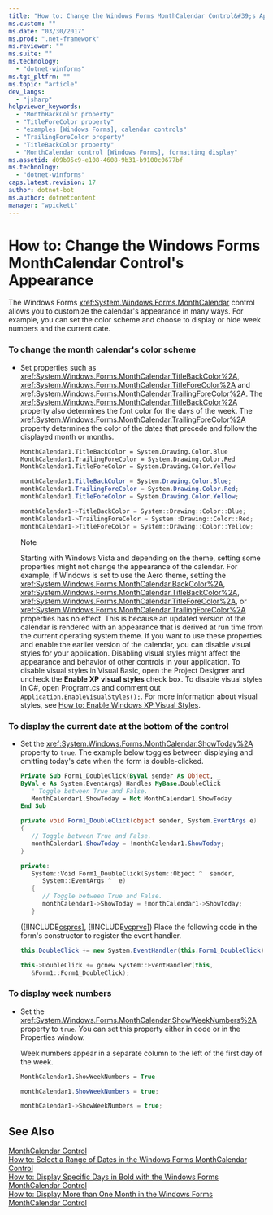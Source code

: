 ```yaml
---
title: "How to: Change the Windows Forms MonthCalendar Control&#39;s Appearance | Microsoft Docs"
ms.custom: ""
ms.date: "03/30/2017"
ms.prod: ".net-framework"
ms.reviewer: ""
ms.suite: ""
ms.technology: 
  - "dotnet-winforms"
ms.tgt_pltfrm: ""
ms.topic: "article"
dev_langs: 
  - "jsharp"
helpviewer_keywords: 
  - "MonthBackColor property"
  - "TitleForeColor property"
  - "examples [Windows Forms], calendar controls"
  - "TrailingForeColor property"
  - "TitleBackColor property"
  - "MonthCalendar control [Windows Forms], formatting display"
ms.assetid: d09b95c9-e108-4608-9b31-b9100c0677bf
ms.technology: 
  - "dotnet-winforms"
caps.latest.revision: 17
author: dotnet-bot
ms.author: dotnetcontent
manager: "wpickett"
---
```

# How to: Change the Windows Forms MonthCalendar Control&#39;s Appearance
The Windows Forms <xref:System.Windows.Forms.MonthCalendar> control allows you to customize the calendar's appearance in many ways. For example, you can set the color scheme and choose to display or hide week numbers and the current date.  
  
### To change the month calendar's color scheme  
  
-   Set properties such as <xref:System.Windows.Forms.MonthCalendar.TitleBackColor%2A>, <xref:System.Windows.Forms.MonthCalendar.TitleForeColor%2A> and <xref:System.Windows.Forms.MonthCalendar.TrailingForeColor%2A>. The <xref:System.Windows.Forms.MonthCalendar.TitleBackColor%2A> property also determines the font color for the days of the week. The <xref:System.Windows.Forms.MonthCalendar.TrailingForeColor%2A> property determines the color of the dates that precede and follow the displayed month or months.  
  
    ```vb  
    MonthCalendar1.TitleBackColor = System.Drawing.Color.Blue  
    MonthCalendar1.TrailingForeColor = System.Drawing.Color.Red  
    MonthCalendar1.TitleForeColor = System.Drawing.Color.Yellow  
    ```  
  
    ```csharp  
    monthCalendar1.TitleBackColor = System.Drawing.Color.Blue;  
    monthCalendar1.TrailingForeColor = System.Drawing.Color.Red;  
    monthCalendar1.TitleForeColor = System.Drawing.Color.Yellow;  
    ```  
  
    ```cpp  
    monthCalendar1->TitleBackColor = System::Drawing::Color::Blue;  
    monthCalendar1->TrailingForeColor = System::Drawing::Color::Red;  
    monthCalendar1->TitleForeColor = System::Drawing::Color::Yellow;  
    ```  
  
    > [!NOTE]
    >  Starting with Windows Vista and depending on the theme, setting some properties might not change the appearance of the calendar. For example, if Windows is set to use the Aero theme, setting the <xref:System.Windows.Forms.MonthCalendar.BackColor%2A>, <xref:System.Windows.Forms.MonthCalendar.TitleBackColor%2A>, <xref:System.Windows.Forms.MonthCalendar.TitleForeColor%2A>, or <xref:System.Windows.Forms.MonthCalendar.TrailingForeColor%2A> properties has no effect. This is because an updated version of the calendar is rendered with an appearance that is derived at run time from the current operating system theme. If you want to use these properties and enable the earlier version of the calendar, you can disable visual styles for your application. Disabling visual styles might affect the appearance and behavior of other controls in your application. To disable visual styles in Visual Basic, open the Project Designer and uncheck the **Enable XP visual styles** check box. To disable visual styles in C#, open Program.cs and comment out `Application.EnableVisualStyles();`. For more information about visual styles, see [How to: Enable Windows XP Visual Styles](http://msdn.microsoft.com/en-us/0a038ade-31cf-4e56-9cfe-7a1e6b83b57f).  
  
### To display the current date at the bottom of the control  
  
-   Set the <xref:System.Windows.Forms.MonthCalendar.ShowToday%2A> property to `true`. The example below toggles between displaying and omitting today's date when the form is double-clicked.  
  
    ```vb  
    Private Sub Form1_DoubleClick(ByVal sender As Object, _  
    ByVal e As System.EventArgs) Handles MyBase.DoubleClick  
       ' Toggle between True and False.  
       MonthCalendar1.ShowToday = Not MonthCalendar1.ShowToday  
    End Sub  
    ```  
  
    ```csharp  
    private void Form1_DoubleClick(object sender, System.EventArgs e)  
    {  
       // Toggle between True and False.  
       monthCalendar1.ShowToday = !monthCalendar1.ShowToday;  
    }  
    ```  
  
    ```cpp  
    private:  
       System::Void Form1_DoubleClick(System::Object ^  sender,  
          System::EventArgs ^  e)  
       {  
          // Toggle between True and False.  
          monthCalendar1->ShowToday = !monthCalendar1->ShowToday;  
       }  
    ```  
  
     ([!INCLUDE[csprcs](../../../../includes/csprcs-md.md)], [!INCLUDE[vcprvc](../../../../includes/vcprvc-md.md)]) Place the following code in the form's constructor to register the event handler.  
  
    ```csharp  
    this.DoubleClick += new System.EventHandler(this.Form1_DoubleClick);  
    ```  
  
    ```cpp  
    this->DoubleClick += gcnew System::EventHandler(this,  
       &Form1::Form1_DoubleClick);  
    ```  
  
### To display week numbers  
  
-   Set the <xref:System.Windows.Forms.MonthCalendar.ShowWeekNumbers%2A> property to `true`. You can set this property either in code or in the Properties window.  
  
     Week numbers appear in a separate column to the left of the first day of the week.  
  
    ```vb  
    MonthCalendar1.ShowWeekNumbers = True  
    ```  
  
    ```csharp  
    monthCalendar1.ShowWeekNumbers = true;  
    ```  
  
    ```cpp  
    monthCalendar1->ShowWeekNumbers = true;  
    ```  
  
## See Also  
 [MonthCalendar Control](../../../../docs/framework/winforms/controls/monthcalendar-control-windows-forms.md)   
 [How to: Select a Range of Dates in the Windows Forms MonthCalendar Control](../../../../docs/framework/winforms/controls/how-to-select-a-range-of-dates-in-the-windows-forms-monthcalendar-control.md)   
 [How to: Display Specific Days in Bold with the Windows Forms MonthCalendar Control](../../../../docs/framework/winforms/controls/display-specific-days-in-bold-with-wf-monthcalendar-control.md)   
 [How to: Display More than One Month in the Windows Forms MonthCalendar Control](../../../../docs/framework/winforms/controls/display-more-than-one-month-wf-monthcalendar-control.md)